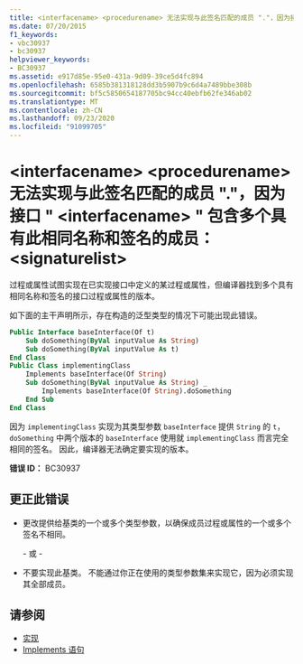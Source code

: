 ```yaml
---
title: <interfacename> <procedurename> 无法实现与此签名匹配的成员 "."，因为接口 " <interfacename> " 包含多个具有此相同名称和签名的成员：<signaturelist>
ms.date: 07/20/2015
f1_keywords:
- vbc30937
- bc30937
helpviewer_keywords:
- BC30937
ms.assetid: e917d85e-95e0-431a-9d09-39ce5d4fc894
ms.openlocfilehash: 6585b381318128dd3b5907b9c6d4a7489bbe308b
ms.sourcegitcommit: bf5c5850654187705bc94cc40ebfb62fe346ab02
ms.translationtype: MT
ms.contentlocale: zh-CN
ms.lasthandoff: 09/23/2020
ms.locfileid: "91099705"
---
```

# <a name="member-interfacenameprocedurename-that-matches-this-signature-cannot-be-implemented-because-the-interface-interfacename-contains-multiple-members-with-this-same-name-and-signature-signaturelist"></a>\<interfacename> \<procedurename> 无法实现与此签名匹配的成员 "."，因为接口 " \<interfacename> " 包含多个具有此相同名称和签名的成员：\<signaturelist>

过程或属性试图实现在已实现接口中定义的某过程或属性，但编译器找到多个具有相同名称和签名的接口过程或属性的版本。  
  
 如下面的主干声明所示，存在构造的泛型类型的情况下可能出现此错误。  
  
```vb  
Public Interface baseInterface(Of t)  
    Sub doSomething(ByVal inputValue As String)  
    Sub doSomething(ByVal inputValue As t)  
End Class  
Public Class implementingClass  
    Implements baseInterface(Of String)  
    Sub doSomething(ByVal inputValue As String) _  
        Implements baseInterface(Of String).doSomething  
    End Sub  
End Class  
```  
  
 因为 `implementingClass` 实现为其类型参数 `baseInterface` 提供 `String` 的 `t`， `doSomething` 中两个版本的 `baseInterface` 使用就 `implementingClass` 而言完全相同的签名。 因此，编译器无法确定要实现的版本。  
  
 **错误 ID：** BC30937  
  
## <a name="to-correct-this-error"></a>更正此错误  
  
- 更改提供给基类的一个或多个类型参数，以确保成员过程或属性的一个或多个签名不相同。  
  
     \- 或 -  
  
- 不要实现此基类。 不能通过你正在使用的类型参数集来实现它，因为必须实现其全部成员。  
  
## <a name="see-also"></a>请参阅

- [实现](../language-reference/statements/implements-clause.md)
- [Implements 语句](../language-reference/statements/implements-statement.md)
